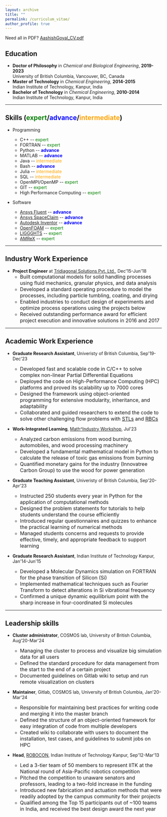```yaml
---
layout: archive
title: ""
permalink: /curriculum_vitae/
author_profile: true
---
```


Need all in PDF? <a href="../files/AashishGoyal_CV.pdf" target="_blank">AashishGoyal_CV.pdf</a>

<!-- <p style="text-align:left; color:Black; font-size:30px; font-weight:bold;"> 
Skills (intermediate/advance/expert)
</p> -->

## Education
- **Doctor of Philosophy** in *Chemical and Biological Engineering*, **2019-2023**  
    University of British Columbia, Vancouver, BC, Canada
- **Master of Technology** in *Chemical Engineering*, **2014-2015**  
    Indian Institute of Technology, Kanpur, India
- **Bachelor of Technology** in *Chemical Engineering*, **2010-2014**  
    Indian Institute of Technology, Kanpur, India

<hr>

<style>
o { color: Orange }
b { color: Blue }
g { color: Green }
</style>

## Skills (<g>expert</g>/<b>advance</b>/<o>intermediate</o>)
- Programming
  - C++ -- <g>expert</g>
  - FORTRAN -- <g>expert</g>
  - Python -- <b>advance</b>
  - MATLAB -- <b>advance</b>
  - Java -- <o>intermediate</o>
  - Bash -- <b>advance</b>
  - Julia -- <o>intermediate</o>
  - SQL -- <o>intermediate</o>
  - OpenMPI/OpenMP -- <g>expert</g>
  - GIT -- <g>expert</g>
  - High Performance Computing -- <g>expert</g>


- Software
  - <a href="https://www.ansys.com/products/fluids/ansys-fluent" target="_blank">Ansys Fluent</a> -- <b>advance</b>
  - <a href="https://www.ansys.com/products/3d-design/ansys-spaceclaim" target="_blank">Ansys SpaceClaim</a> -- <b>advance</b>
  - <a href="https://www.autodesk.com/products/inventor/overview" target="_blank">Autodesk Inventor</a> -- <b>advance</b>
  - <a href="https://www.openfoam.com/" target="_blank">OpenFOAM</a> -- <g>expert</g>
  - <a href="https://www.cfdem.com/liggghtsr-open-source-discrete-element-method-particle-simulation-code" target="_blank">LIGGGHTS</a> -- <g>expert</g>
  - <a href="https://amrex-codes.github.io/amrex/" target="_blank">AMReX</a> -- <g>expert</g>

<hr>

## Industry Work Experience
- **Project Engineer** at <a href="https://tridiagonal.com/" target="_blank">Tridiagonal Solutions Pvt. Ltd.</a>, Dec'15-Jun'18
  - <font size="3"> Built computational models for solid handling processes using fluid mechanics, granular physics, and data analysis </font>
  - <font size="3"> Developed a standard operating procedure to model the processes, including particle tumbling, coating, and drying </font>
  - <font size="3"> Enabled industries to conduct design of experiments and optimize process operations using the projects below </font>
  - <font size="3"> Received outstanding performance award for efficient project execution and innovative solutions in 2016 and 2017 </font>

<hr>

## Academic Work Experience
- **Graduate Research Assistant**, Univeristy of British Columbia, Sep'19-Dec'23
  - <font size="3"> Developed fast and scalable code in C/C++ to solve complex non-linear Partial Differential Equations </font>
  - <font size="3"> Deployed the code on High-Performance Computing (HPC) platforms and proved its scalability up to 7000 cores </font>
  - <font size="3"> Designed the framework using object-oriented programming for extensive modularity, inheritance, and adaptability </font>
  - <font size="3"> Collaborated and guided researchers to extend the code to solve other challenging flow problems with <a href="https://en.wikipedia.org/wiki/STL_(file_format)" target="_blank">STLs</a> and <a href="https://en.wikipedia.org/wiki/Red_blood_cell" target="_blank">RBCs</a> </font>
  <!-- - <font size="3"> Developed a Fourier Predictive Model to determine the force modulations on a binary sphere system near a wall </font> -->

- **Work-Integrated Learning**, <a href="https://m2pi.ca/" target="_blank">Math^Industry Workshop</a>, Jul'23
  - <font size="3"> Analyzed carbon emissions from wood burning, automobiles, and wood processing machinery </font>
  - <font size="3"> Developed a fundamental mathematical model in Python to calculate the release of toxic gas emissions from burning </font>
  - <font size="3"> Quantified monetary gains for the industry (Innovatree Carbon Group) to use the wood for power generation </font>

- **Graduate Teaching Assistant**, Univeristy of British Columbia, Sep'20-Apr'23
  - <font size="3"> Instructed 250 students every year in Python for the application of computational methods </font>
  - <font size="3"> Designed the problem statements for tutorials to help students understand the course efficiently </font>
  - <font size="3"> Introduced regular questionnaires and quizzes to enhance the practical learning of numerical methods </font>
  - <font size="3"> Managed students concerns and requests to provide effective, timely, and appropriate feedback to support learning </font>

- **Graduate Research Assistant**, Indian Institute of Technology Kanpur, Jan'14-Jun'15
  - <font size="3"> Developed a Molecular Dynamics simulation on FORTRAN for the phase transition of Silicon (Si) </font>
  - <font size="3"> Implemented mathematical techniques such as Fourier Transform to detect alterations in Si vibrational frequency </font>
  - <font size="3"> Confirmed a unique dynamic equilibrium point with the sharp increase in four-coordinated Si molecules </font>

<hr>

## Leadership skills

- **Cluster administrator**, COSMOS lab, University of British Columbia, Aug'20-Mar'24
  - <font size="3"> Managing the cluster to process and visualize big simulation data for all users </font>
  - <font size="3"> Defined the standard procedure for data management from the start to the end of a certain project </font>
  - <font size="3"> Documented guidelines on Gitlab wiki to setup and run remote visualization on clusters </font>

- **Maintainer**, Gitlab, COSMOS lab, University of British Columbia, Jan'20-Mar'24
  - <font size="3"> Responsible for maintaining best practices for writing code and merging it into the master branch </font>
  - <font size="3"> Defined the structure of an object-oriented framework for easy integration of code from multiple developers </font>
  - <font size="3"> Created wiki to collaborate with users to document the installation, test cases, and guidelines to submit jobs on HPC </font>

- **Head**, <a href="https://en.wikipedia.org/wiki/ABU_Robocon" target="_blank">ROBOCON</a>, Indian Institute of Technology Kanpur, Sep'12-Mar'13
  - <font size="3"> Led a 3-tier team of 50 members to represent IITK at the National round of Asia-Pacific robotics competition </font>
  - <font size="3"> Pitched the competition to unaware senators and professors, leading to a two-fold increase in the funding </font>
  - <font size="3"> Introduced new fabrication and actuation methods that were readily adopted by the campus community for their projects </font>
  - <font size="3"> Qualified among the Top 15 participants out of ~100 teams in India, and received the best design award the next year </font>

